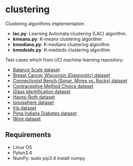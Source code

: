 # clustering 
<p>Clustering algorithms implementation</p>
<ul>
  <li><b>lac.py</b>: Learning Automata clustering (LAC) algorithm.</li>
  <li><b>kmeans.py</b>: K-means clustering algorithm</li>
  <li><b>kmedians.py</b>: K-medians clustering algorithm</li>
  <li><b>kmedoids.py</b>: K-medoids clustering algorithm</li>
</ul>

<p>Test cases which from UCI machine learning repository:</p>
<ul>
  <li><a href="https://archive.ics.uci.edu/ml/datasets/Balance+Scale">Balance Scale dataset</a></li>
  <li><a href="https://archive.ics.uci.edu/ml/datasets/Breast+Cancer+Wisconsin+(Diagnostic)">Breast Cancer Wisconsin (Diagnostic) dataset</a></li>
  <li><a href="https://archive.ics.uci.edu/ml/datasets/Connectionist+Bench+(Sonar,+Mines+vs.+Rocks)">
Connectionist Bench (Sonar, Mines vs. Rocks) dataset</a></li>
  <li><a href="https://archive.ics.uci.edu/ml/datasets/Contraceptive+Method+Choice">Contraceptive Method Choice dataset</a></li>
  <li><a href="https://archive.ics.uci.edu/ml/datasets/Glass+Identification">Glass Identification dataset</a></li>
  <li><a href="https://archive.ics.uci.edu/ml/datasets/Hayes-Roth">Hayes-Roth dataset</a></li>
  <li><a href="https://archive.ics.uci.edu/ml/datasets/Ionosphere">Ionosphere dataset</a></li>
  <li><a href="http://archive.ics.uci.edu/ml/datasets/Iris">Iris dataset</a></li>
  <li><a href="https://archive.ics.uci.edu/ml/datasets/Pima+Indians+Diabetes">Pima Indians Diabetes dataset</a></li>
  <li><a href="https://archive.ics.uci.edu/ml/datasets/Wine">Wine dataset</a></li>
</ul>

## Requirements
 * Linux OS
 * Pyton3.4
 * NumPy: sudo pip3.4 install numpy
